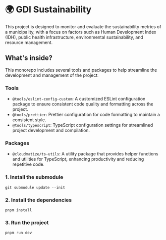 # 🌍 GDI Sustainability
This project is designed to monitor and evaluate the sustainability metrics of a municipality, with a focus on factors such as Human Development Index (IDH), public health infrastructure, environmental sustainability, and resource management.

## What's inside?
This monorepo includes several tools and packages to help streamline the development and management of the project:

### Tools
- `@tools/eslint-config-custom`: A customized ESLint configuration package to ensure consistent code quality and formatting across the project.
- `@tools/prettier`: Prettier configuration for code formatting to maintain a consistent style.
- `@tools/typescript`: TypeScript configuration settings for streamlined project development and compilation.
### Packages
- `@cloudmatize/ts-utils`: A utility package that provides helper functions and utilities for TypeScript, enhancing productivity and reducing repetitive code.


### 1. Install the submodule 
`git submodule update --init`

### 2. Install the dependencies
`pnpm install`

### 3. Run the project
`pnpm run dev`


